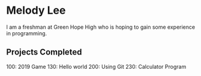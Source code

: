 # Melody Lee

I am a freshman at Green Hope High who is hoping to gain some experience in programming.

## Projects Completed
100: 2019 Game
130: Hello world
200: Using Git
230: Calculator Program